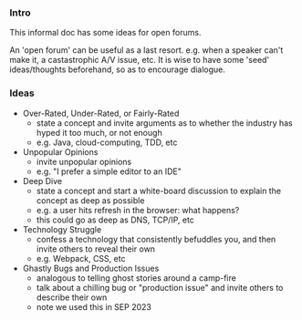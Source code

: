 
### Intro

This informal doc has some ideas for open forums.

An 'open forum' can be useful as a last resort. e.g. when a speaker can't make it, a castastrophic A/V issue, etc. It is wise to have some 'seed' ideas/thoughts beforehand, so as to encourage dialogue.

### Ideas

* Over-Rated, Under-Rated, or Fairly-Rated
    - state a concept and invite arguments as to whether the industry has hyped it too much, or not enough
    - e.g. Java, cloud-computing, TDD, etc
* Unpopular Opinions
    - invite unpopular opinions
    - e.g. "I prefer a simple editor to an IDE"
* Deep Dive
    - state a concept and start a white-board discussion to explain the concept as deep as possible
    - e.g. a user hits refresh in the browser: what happens?
    - this could go as deep as DNS, TCP/IP, etc  
* Technology Struggle
    - confess a technology that consistently befuddles you, and then invite others to reveal their own
    - e.g. Webpack, CSS, etc 
* Ghastly Bugs and Production Issues
    - analogous to telling ghost stories around a camp-fire
    - talk about a chilling bug or "production issue" and invite others to describe their own
    - note we used this in SEP 2023
